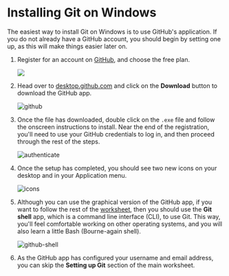 # Installing Git on Windows

The easiest way to install Git on Windows is to use GitHub's application. If you do not already have a GitHub account, you should begin by setting one up, as this will make things easier later on.

1. Register for an account on [GitHub](https://github.com/join?source=header-home), and choose the free plan.

	![](images/gh-reg.png)

1. Head over to [desktop.github.com](https://desktop.github.com/) and click on the **Download** button to download the GitHub app.

	![github](images/download-git.png)
	
1. Once the file has downloaded, double click on the `.exe` file and follow the onscreen instructions to install. Near the end of the registration, you'll need to use your GitHub credentials to log in, and then proceed through the rest of the steps.

	![authenticate](images/login-github.png)
	
1. Once the setup has completed, you should see two new icons on your desktop and in your Application menu.

	![icons](images/git-icons.png)
	
1. Although you can use the graphical version of the GitHub app, if you want to follow the rest of the [worksheet](worksheet.md), then you should use the **Git shell** app, which is a command line interface (CLI), to use Git. This way, you'll feel comfortable working on other operating systems, and you will also learn a little Bash (Bourne-again shell).

	![github-shell](images/github-shell.png)
	
1. As the GitHub app has configured your username and email address, you can skip the **Setting up Git** section of the main worksheet.
